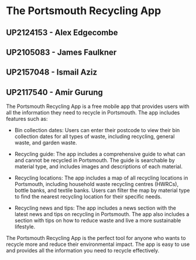 # The Portsmouth Recycling App

## UP2124153 - Alex Edgecombe
## UP2105083 - James Faulkner
## UP2157048 - Ismail Aziz
## UP2117540 - Amir Gurung

The Portsmouth Recycling App is a free mobile app that provides users with all the information they need to recycle in Portsmouth. The app includes features such as:

* Bin collection dates: Users can enter their postcode to view their bin collection dates for all types of waste, including recycling, general waste, and garden waste.  <br>

* Recycling guide: The app includes a comprehensive guide to what can and cannot be recycled in Portsmouth. The guide is searchable by material type, and includes images and descriptions of each material.  <br>

* Recycling locations: The app includes a map of all recycling locations in Portsmouth, including household waste recycling centres (HWRCs), bottle banks, and textile banks. Users can filter the map by material type to find the nearest recycling location for their specific needs.  <br>

* Recycling news and tips: The app includes a news section with the latest news and tips on recycling in Portsmouth. The app also includes a section with tips on how to reduce waste and live a more sustainable lifestyle.  <br>

The Portsmouth Recycling App is the perfect tool for anyone who wants to recycle more and reduce their environmental impact. The app is easy to use and provides all the information you need to recycle effectively.  <br>
